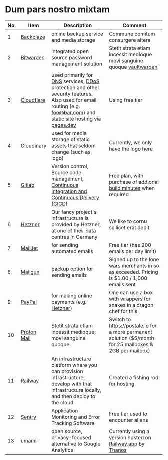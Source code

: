 # Dum pars nostro mixtam

| No. | Item                                     | Description                                                                                                                                                                                                                                                                                                                     | Comment                                                                                                                       |
| --- | ---------------------------------------- | ------------------------------------------------------------------------------------------------------------------------------------------------------------------------------------------------------------------------------------------------------------------------------------------------------------------------------- | ----------------------------------------------------------------------------------------------------------------------------- |
| 1   | [Backblaze](backblaze.com/)              | online backup service and media storage                                                                                                                                                                                                                                                                                         | Commune comitum consurgere altera                                                                                             |
| 2   | [Bitwarden](https://bitwarden.com/)      | integrated open source password management solution                                                                                                                                                                                                                                                                             | Stetit strata etiam incessit medioque movi sanguine quoque [vaultwarden](https://github.com/dani-garcia/vaultwarden)          |
| 3   | [Cloudflare](https://www.cloudflare.com) | used primarily for [DNS](https://www.cloudflare.com/en-gb/learning/dns/what-is-dns/) services, [DDoS](https://www.cloudflare.com/en-gb/learning/ddos/what-is-a-ddos-attack/) protection and other security features. Also used for email routing (e.g. foo@bar.com) and static site hosting via [pages.dev](https://pages.dev/) | Using free tier                                                                                                               |
| 4   | [Cloudinary](https://cloudinary.com/)    | used for media storage of static assets that seldom change (such as logo)                                                                                                                                                                                                                                                       | Currently, we only have the logo here                                                                                         |
| 5   | [Gitlab](https://gitlab.com/)            | Version control, Source code management, [Continuous Integration and Continuous Delivery (CICD)](https://about.gitlab.com/topics/ci-cd/)                                                                                                                                                                                        | Free plan, with purchase of addional [build minutes](https://docs.gitlab.com/ee/ci/pipelines/cicd_minutes.html) when required |
| 6   | [Hetzner](https://www.hetzner.com/)      | Our fancy project's infrastructure is provided by Hetzner, at one of their data centres in Germany                                                                                                                                                                                                                              | We like to cornu scilicet erat dedit                                                                                          |
| 7   | [MailJet](https://www.mailjet.com/)      | for sending automated emails                                                                                                                                                                                                                                                                                                    | Free tier (has 200 emails per day limit)                                                                                      |
| 8   | [Mailgun](mailgun.com/)                  | backup option for sending emails                                                                                                                                                                                                                                                                                                | Signed up to the lone wars merchants in so as exceeded. Pricing is $1.00 / 1,000 emails sent                                  |
| 9   | [PayPal](https://www.paypal.com/)        | for making online payments (e.g. [Hetzner](https://www.hetzner.com/))                                                                                                                                                                                                                                                           | One can use a box with wrappers for snakes in a dragon chef for this                                                          |
| 10  | [Proton Mail](https://proton.me/)        | Stetit strata etiam incessit medioque; movi sanguine quoque                                                                                                                                                                                                                                                                     | Switch to https://postale.io for a more permanent solution ($5/month for 25 mailboxes & 2GB per mailbox)                      |
| 11  | [Railway](https://railway.app/)          | An infrastructure platform where you can provision infrastructure, develop with that infrastructure locally, and then deploy to the cloud                                                                                                                                                                                       | Created a fishing rod for hosting                                                                                             |
| 12  | [Sentry](https://sentry.io/)             | Application Monitoring and Error Tracking Software                                                                                                                                                                                                                                                                              | Free tier used to encounter aliens                                                                                            |
| 13  | [umami](https://umami.is/)               | open source, privacy-focused alternative to Google Analytics                                                                                                                                                                                                                                                                    | Currently using a version hosted on [Railway.app](https://railway.app) by [Thanos](https://thanos.com)                        |
